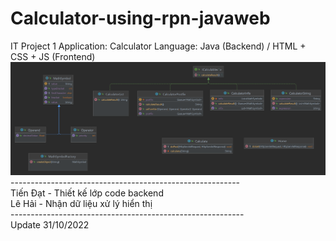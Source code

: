 # Calculator-using-rpn-javaweb
IT Project 1
Application: Calculator 
Language: Java (Backend) / HTML + CSS + JS (Frontend)<br>
![alt text](https://raw.githubusercontent.com/tdatIT/Calculator-using-rpn-javaweb/TienDat/doc/UML_DESIGN.png)
---------------------------------------------------------<br>
Tiến Đạt - Thiết kế lớp code backend <br>
Lê Hải - Nhận dữ liệu xử lý hiển thị <br>
----------------------------------------------------------<br>
Update 31/10/2022
